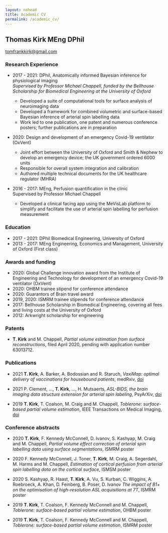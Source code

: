 ```yaml
---
layout: nohead
title: Academic CV
permalink: /academic_cv/
---
```


## Thomas Kirk MEng DPhil

tomfrankkirk@gmail.com

### Research Experience 

* 2017 - 2021: DPhil, Anatomically informed Bayesian inference for physiological imaging  
*Supervised by Professor Michael Chappell, funded by the Bellhouse Scholarship for Biomedical Engineering at the University of Oxford* 
    - Developed a suite of computational tools for surface analysis of neuroimaging data
    - Developed a framework for combined volumetric and surface-based Bayesian inference of arterial spin labelling data 
    - Work led to one publication, one patent and numerous conference posters; further publications are in preparation     

* 2020: Design and development of an emergency Covid-19 ventilator (OxVent)
    - Joint effort between the University of Oxford and Smith & Nephew to develop an emergency device; the UK government ordered 6000 units 
    - Responsible for overall system integration and calibration
    - Authored multiple technical documents for the UK healthcare regulator (MHRA)

* 2016 - 2017: MEng, Perfusion quantification in the clinic  
Supervised by Professor Michael Chappell 
    - Developed a clinical facing app using the MeVisLab platform to simplify and facilitate the use of arterial spin labelling  for perfusion measurement 

### Education 

* 2017 - 2021: DPhil Biomedical Engineering, University of Oxford 
* 2013 - 2017: MEng Engineering, Economics and Management, University of Oxford (First class)

### Awards and funding

- 2020: Global Challenge innovation award from the Institute of Engineering and Technology for development of an emergency Covid-19 ventilator (OxVent)
- 2020: OHBM trainee stipend for conference attendance 
- 2020: Guarantors of Brain travel award 
- 2019, 2020: ISMRM trainee stipends for conference attendance 
- 2017: Bellhouse Scholarship in Biomedical Engineering, covering all fees and living costs at the University of Oxford 
- 2012: Arkwright scholarship for engineering 

### Patents 

- **T. Kirk** and M. Chappell, *Partial volume estimation from surface reconstructions*, filed April 2020, pending with application number 63013712. 

### Publications 

- 2021 **T. Kirk**, A. Barker, A. Bodossian and R. Staruch, *VaxiMap: optimal delivery of vaccinations for housebound patients*, medRxiv, [doi](https://doi.org/10.1101/2021.12.20.21267978)

- 2021 P. Clement, ..., **T. Kirk**, ..., H. Mutsaerts, *ASL-BIDS, the brain imaging data structure extension for arterial spin labeling*, PsyArXiv, [doi](https://doi.org/10.31234/osf.io/e87y3) 

- 2019 **T. Kirk**, T. Coalson, M. Craig and M. Chappell, *Toblerone: surface-based partial volume estimation*, IEEE Transactions on Medical Imaging, [doi](https://doi.org/10.1109/TMI.2019.2951080)

### Conference abstracts

- 2020 **T. Kirk**, F. Kennedy McConnell, D. Ivanov, S. Kashyap, M. Craig and M. Chappell, *Partial volume effect correction of arterial spin labelling data using surface segmentations*, ISMRM poster

- 2020 F. Kennedy McConnell, J. Toner, **T. Kirk**, M. Craig, A. Segerdahl, M. Harms and M. Chappell, *Estimation of cortical perfusion from arterial spin labelling data on the cortical surface*, ISMSM poster

- 2020 S. Kashyap, R. Haast, **T. Kirk**, A. Vu, S. Kurban, C. Wiggins, A. Roebroeck, A. Khan, D. Feinberg, B. Poser, D. Ivanov *The impact of B1+ on the optimisation of high-resolution ASL acquisitions at 7T*, ISMRM poster

- 2019 **T. Kirk**, T. Coalson, F. Kennedy McConnell and M. Chappell, *Toblerone: surface-based partial volume estimation*, OHBM poster

- 2019 **T. Kirk**, T. Coalson, F. Kennedy McConnell and M. Chappell, *Toblerone: surface-based partial volume estimation*, ISMRM poster
